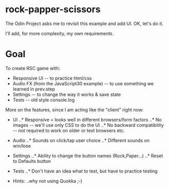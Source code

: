 # rock-papper-scissors

The Odin Project asks me to revisit this example and add UI. OK, let's do it.

I'll add, for more complexity, my own requirements.

# Goal

To create RSC game with:
* Responsive UI -- to practice html/css
* Audio FX (from the JavaScript30 example) -- to use something we learned in prev.step
* Settings -- to change the way it works & save state
* Tests -- old style console.log

More on the features, since I am acting like the "client" right now:
* UI
..* Responsive = looks well in different browsers/form factors
..* No images -- we'll use only CSS to do the UI
..* No backward compatibility -- not required to work on older or text browsers etc.

* Audio
..* Sounds on click/tap user choice
..* Different sounds on win/lose

* Settings
..* Ability to change the button names (Rock,Paper...)
..* Reset to Defaults button

* Tests
..* Don't have an idea what to test, but have to practice testing

* Hints:
..why not using Quokka ;-)